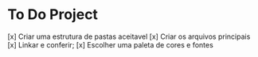 # To Do Project

[x] Criar uma estrutura de pastas aceitavel
[x] Criar os arquivos principais
[x] Linkar e conferir;
[x] Escolher uma paleta de cores e fontes